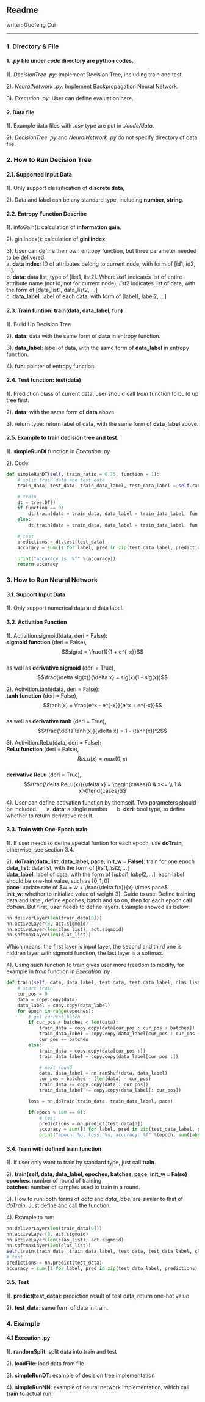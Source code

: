 ## Readme
writer: Guofeng Cui

---
### 1. Directory & File
#### 1. *.py* file under *code* directory are python codes. 

1). *DecisionTree .py*: Implement Decision Tree, including train and test.

2). *NeuralNetwork .py*: Implement Backpropagation Neural Network.

3). *Execution .py*: User can define evaluation here.

#### 2. Data file

1). Example data files with *.csv* type are put in *./code/data*.

2). *DecisionTree .py* and *NeuralNetwork .py* do not specify directory of data file.

### 2. How to Run Decision Tree
#### 2.1. Supported Input Data
1). Only support classification of **discrete data**, 

2). Data and label can be any standard type, including **number, string**.
#### 2.2. Entropy Function Describe
1). infoGain(): calculation of **information gain**. 

2). giniIndex(): calculation of **gini index**.

3). User can define their own entropy function, but three parameter needed to be delivered.
<br>a. **data index**: ID of attributes belong to current node, with form of [id1, id2, ...].
<br>b. **data**: data list, type of [list1, list2]. Where $list1$ indicates list of entire attribute name (not id, not for current node), $list2$ indicates list of data, with the form of [data_list1, data_list2, ...]
<br>c. **data_label**: label of each data, with form of [label1, label2, ...]
#### 2.3. Train funtion: train(data, data_label, fun)
1). Build Up Decision Tree

2). **data**: data with the same form of **data** in entropy function.

3). **data_label**: label of data, with the same form of **data_label** in entropy function.

4). **fun**: pointer of entropy function.
#### 2.4. Test function: test(data)
1). Prediction class of current data, user should call *train* function to build up tree first.

2). **data**: with the same form of **data** above.

3). return type: return label of data, with the same form of **data_label** above.
#### 2.5. Example to train decision tree and test.
1). **simpleRunDI** function in *Execution. py*

2). Code:
```Python
def simpleRunDT(self, train_ratio = 0.75, function = 1):
    # split train data and test data
    train_data, test_data, train_data_label, test_data_label = self.randomSplit(train_ratio, self.data, self.data_label)

    # train
    dt = tree.DT()
    if function == 0:
        dt.train(data = train_data, data_label = train_data_label, fun = dt.infoGain)
    else:
        dt.train(data = train_data, data_label = train_data_label, fun = dt.giniIndex)

    # test
    predictions = dt.test(test_data)
    accuracy = sum([1 for label, pred in zip(test_data_label, predictions) if label == pred]) / len(predictions)

    print("accuracy is: %f" %(accuracy))
    return accuracy
```

### 3. How to Run Neural Network
#### 3.1. Support Input Data
1). Only support numerical data and data label.
#### 3.2. Activition Function
1). Activition.sigmoid(data, deri = False): <br>**sigmoid function** (deri = False), $$sig(x) = \frac{1}{1 + e^{-x}}$$ <br> as well as **derivative sigmoid** (deri = True), $$\frac{\delta sig(x)}{\delta x} = sig(x)(1 - sig(x))$$

2). Activition.tanh(data, deri = False):<br> **tanh function** (deri = False), $$tanh(x) = \frac{e^x - e^{-x}}{e^x + e^{-x}}$$ <br>as well as **derivative tanh** (deri = True), $$\frac{\delta tanh(x)}{\delta x} = 1 - (tanh(x))^2$$

3). Activition.ReLu(data, deri = False): <br>**ReLu function** (deri = False), $$ReLu(x) = max(0, x)$$ <br> **derivative ReLu** (deri = True), $$\frac{\delta ReLu(x)}{\delta x} = \begin{cases}0 & x<= \\ 1 & x>0\end{cases}$$

4). User can define activation function by themself. Two parameters should be included.
$\quad$ a. **data**: a single number
$\quad$ b. **deri**: bool type, to define whether to return derivative result.
#### 3.3. Train with One-Epoch train
1). If user needs to define special funtion for each epoch, use **doTrain**, otherwise, see section 3.4.

2). **doTrain(data_list, data_label, pace, init_w = False)**: train for one epoch <br>**data_list**: data list, with the form of $[list1, list2, ...]$ <br>**data_label**: label of data, with the form of $[label1, label2, ...]$, each label should be one-hot value, such as $[0, 1, 0]$ <br> **pace**: update rate of $w = w + \frac{\delta f(x)}{x} \times pace$ <br>**init_w**: whether to initialize value of weight
3). Guide to use: Define training data and label, define epoches, batch and so on, then for each epoch call *dotrain*. But first, user needs to define layers. Example showed as below:
```Python
nn.deliverLayer(len(train_data[0]))
nn.activeLayer(8, act.sigmoid)
nn.activeLayer(len(clas_list), act.sigmoid)
nn.softmaxLayer(len(clas_list))
```
Which means, the first layer is input layer, the second and third one is hiddren layer with sigmoid function, the last layer is a softmax.

4). Using such function to train gives user more freedom to modify, for example in *train* function in *Execution .py*
```Python
def train(self, data, data_label, test_data, test_data_label, clas_list, epoches, batches, pace, nn):
    # start train
    cur_pos = 0
    data = copy.copy(data)
    data_label = copy.copy(data_label)
    for epoch in range(epoches):
        # get current batch
        if cur_pos + batches < len(data):
            train_data = copy.copy(data[cur_pos : cur_pos + batches])
            train_data_label = copy.copy(data_label[cur_pos : cur_pos + batches])
            cur_pos += batches
        else:
            train_data = copy.copy(data[cur_pos :])
            train_data_label = copy.copy(data_label[cur_pos :])

            # next round
            data, data_label = nn.ranShuf(data, data_label)
            cur_pos = batches - (len(data) - cur_pos)
            train_data += copy.copy(data[: cur_pos])
            train_data_label += copy.copy(data_label[: cur_pos])

        loss = nn.doTrain(train_data, train_data_label, pace)

        if(epoch % 100 == 0):
            # test
            predictions = nn.predict(test_data[1])
            accuracy = sum([1 for label, pred in zip(test_data_label, predictions) if clas_list[label.index(1)] == clas_list[pred.index(1)]]) / len(predictions)
            print("epoch: %d, loss: %s, accuracy: %f" %(epoch, sum([abs(ls/batches) for ls in loss]), accuracy))
```
#### 3.4. Train with defined train function
1). If user only want to train by standard type, just call **train**.

2). **train(self, data, data_label, epoches, batches, pace, init_w = False)** <br> **epoches**: number of round of training <br> **batches**: number of samples used to train in a round.

3). How to run: both forms of *data* and *data_label* are similar to that of $doTrain$. Just define and call the function.

4). Example to run:
```Python
nn.deliverLayer(len(train_data[0]))
nn.activeLayer(8, act.sigmoid)
nn.activeLayer(len(clas_list), act.sigmoid)
nn.softmaxLayer(len(clas_list))
self.train(train_data, train_data_label, test_data, test_data_label, clas_list, epoches, batch, pace, nn)
# test
predictions = nn.predict(test_data)
accuracy = sum([1 for label, pred in zip(test_data_label, predictions) if clas_list[label.index(1)] == clas_list[pred.index(1)]]) / len(predictions)
```
#### 3.5. Test
1). **predict(test_data)**: prediction result of test data, return one-hot value

2). **test_data**: same form of data in train.

### 4. Example
#### 4.1 Execution .py
1). **randomSplit**: split data into train and test

2). **loadFile**: load data from file

3). **simpleRunDT**: example of decision tree implementation

4). **simpleRunNN**: example of neural network implementation, which call **train** to actual run.
